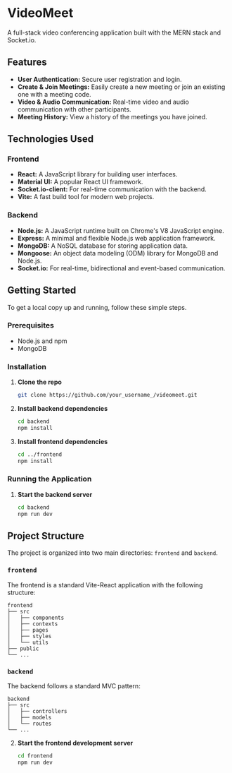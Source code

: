 # VideoMeet

A full-stack video conferencing application built with the MERN stack and Socket.io.

## Features

- **User Authentication:** Secure user registration and login.
- **Create & Join Meetings:** Easily create a new meeting or join an existing one with a meeting code.
- **Video & Audio Communication:** Real-time video and audio communication with other participants.
- **Meeting History:** View a history of the meetings you have joined.

## Technologies Used

### Frontend

- **React:** A JavaScript library for building user interfaces.
- **Material UI:** A popular React UI framework.
- **Socket.io-client:** For real-time communication with the backend.
- **Vite:** A fast build tool for modern web projects.

### Backend

- **Node.js:** A JavaScript runtime built on Chrome's V8 JavaScript engine.
- **Express:** A minimal and flexible Node.js web application framework.
- **MongoDB:** A NoSQL database for storing application data.
- **Mongoose:** An object data modeling (ODM) library for MongoDB and Node.js.
- **Socket.io:** For real-time, bidirectional and event-based communication.

## Getting Started

To get a local copy up and running, follow these simple steps.

### Prerequisites

- Node.js and npm
- MongoDB

### Installation

1.  **Clone the repo**
    ```sh
    git clone https://github.com/your_username_/videomeet.git
    ```
2.  **Install backend dependencies**
    ```sh
    cd backend
    npm install
    ```
3.  **Install frontend dependencies**
    ```sh
    cd ../frontend
    npm install
    ```

### Running the Application

1.  **Start the backend server**
    ```sh
    cd backend
    npm run dev
    ```

## Project Structure

The project is organized into two main directories: `frontend` and `backend`.

### `frontend`

The frontend is a standard Vite-React application with the following structure:

```
frontend
├── src
│   ├── components
│   ├── contexts
│   ├── pages
│   ├── styles
│   └── utils
├── public
└── ...
```

### `backend`

The backend follows a standard MVC pattern:

```
backend
├── src
│   ├── controllers
│   ├── models
│   └── routes
└── ...
```
2.  **Start the frontend development server**
    ```sh
    cd frontend
    npm run dev
    ```

